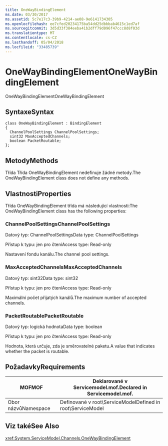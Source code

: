 ```yaml
---
title: OneWayBindingElement
ms.date: 03/30/2017
ms.assetid: 5c7e17c3-39b9-4214-ae08-9e6141734305
ms.openlocfilehash: ee7cfed20234175ba54dd25dbbbab4615c1ed7af
ms.sourcegitcommit: 3d5d33f384eeba41b2dff79d096f47ccc8d8f03d
ms.translationtype: MT
ms.contentlocale: cs-CZ
ms.lasthandoff: 05/04/2018
ms.locfileid: "33485739"
---
```

# <a name="onewaybindingelement"></a><span data-ttu-id="f3d27-102">OneWayBindingElement</span><span class="sxs-lookup"><span data-stu-id="f3d27-102">OneWayBindingElement</span></span>
<span data-ttu-id="f3d27-103">OneWayBindingElement</span><span class="sxs-lookup"><span data-stu-id="f3d27-103">OneWayBindingElement</span></span>  
  
## <a name="syntax"></a><span data-ttu-id="f3d27-104">Syntaxe</span><span class="sxs-lookup"><span data-stu-id="f3d27-104">Syntax</span></span>  
  
```  
class OneWayBindingElement : BindingElement  
{  
  ChannelPoolSettings ChannelPoolSettings;  
  sint32 MaxAcceptedChannels;  
  boolean PacketRoutable;  
};  
```  
  
## <a name="methods"></a><span data-ttu-id="f3d27-105">Metody</span><span class="sxs-lookup"><span data-stu-id="f3d27-105">Methods</span></span>  
 <span data-ttu-id="f3d27-106">Třída Třída OneWayBindingElement nedefinuje žádné metody.</span><span class="sxs-lookup"><span data-stu-id="f3d27-106">The OneWayBindingElement class does not define any methods.</span></span>  
  
## <a name="properties"></a><span data-ttu-id="f3d27-107">Vlastnosti</span><span class="sxs-lookup"><span data-stu-id="f3d27-107">Properties</span></span>  
 <span data-ttu-id="f3d27-108">Třída OneWayBindingElement třída má následující vlastnosti:</span><span class="sxs-lookup"><span data-stu-id="f3d27-108">The OneWayBindingElement class has the following properties:</span></span>  
  
### <a name="channelpoolsettings"></a><span data-ttu-id="f3d27-109">ChannelPoolSettings</span><span class="sxs-lookup"><span data-stu-id="f3d27-109">ChannelPoolSettings</span></span>  
 <span data-ttu-id="f3d27-110">Datový typ: ChannelPoolSettings</span><span class="sxs-lookup"><span data-stu-id="f3d27-110">Data type: ChannelPoolSettings</span></span>  
  
 <span data-ttu-id="f3d27-111">Přístup k typu: jen pro čtení</span><span class="sxs-lookup"><span data-stu-id="f3d27-111">Access type: Read-only</span></span>  
  
 <span data-ttu-id="f3d27-112">Nastavení fondu kanálu.</span><span class="sxs-lookup"><span data-stu-id="f3d27-112">The channel pool settings.</span></span>  
  
### <a name="maxacceptedchannels"></a><span data-ttu-id="f3d27-113">MaxAcceptedChannels</span><span class="sxs-lookup"><span data-stu-id="f3d27-113">MaxAcceptedChannels</span></span>  
 <span data-ttu-id="f3d27-114">Datový typ: sint32</span><span class="sxs-lookup"><span data-stu-id="f3d27-114">Data type: sint32</span></span>  
  
 <span data-ttu-id="f3d27-115">Přístup k typu: jen pro čtení</span><span class="sxs-lookup"><span data-stu-id="f3d27-115">Access type: Read-only</span></span>  
  
 <span data-ttu-id="f3d27-116">Maximální počet přijatých kanálů.</span><span class="sxs-lookup"><span data-stu-id="f3d27-116">The maximum number of accepted channels.</span></span>  
  
### <a name="packetroutable"></a><span data-ttu-id="f3d27-117">PacketRoutable</span><span class="sxs-lookup"><span data-stu-id="f3d27-117">PacketRoutable</span></span>  
 <span data-ttu-id="f3d27-118">Datový typ: logická hodnota</span><span class="sxs-lookup"><span data-stu-id="f3d27-118">Data type: boolean</span></span>  
  
 <span data-ttu-id="f3d27-119">Přístup k typu: jen pro čtení</span><span class="sxs-lookup"><span data-stu-id="f3d27-119">Access type: Read-only</span></span>  
  
 <span data-ttu-id="f3d27-120">Hodnota, která určuje, zda je směrovatelné paketu.</span><span class="sxs-lookup"><span data-stu-id="f3d27-120">A value that indicates whether the packet is routable.</span></span>  
  
## <a name="requirements"></a><span data-ttu-id="f3d27-121">Požadavky</span><span class="sxs-lookup"><span data-stu-id="f3d27-121">Requirements</span></span>  
  
|<span data-ttu-id="f3d27-122">MOF</span><span class="sxs-lookup"><span data-stu-id="f3d27-122">MOF</span></span>|<span data-ttu-id="f3d27-123">Deklarované v Servicemodel.mof.</span><span class="sxs-lookup"><span data-stu-id="f3d27-123">Declared in Servicemodel.mof.</span></span>|  
|---------|-----------------------------------|  
|<span data-ttu-id="f3d27-124">Obor názvů</span><span class="sxs-lookup"><span data-stu-id="f3d27-124">Namespace</span></span>|<span data-ttu-id="f3d27-125">Definované v root\ServiceModel</span><span class="sxs-lookup"><span data-stu-id="f3d27-125">Defined in root\ServiceModel</span></span>|  
  
## <a name="see-also"></a><span data-ttu-id="f3d27-126">Viz také</span><span class="sxs-lookup"><span data-stu-id="f3d27-126">See Also</span></span>  
 <xref:System.ServiceModel.Channels.OneWayBindingElement>
